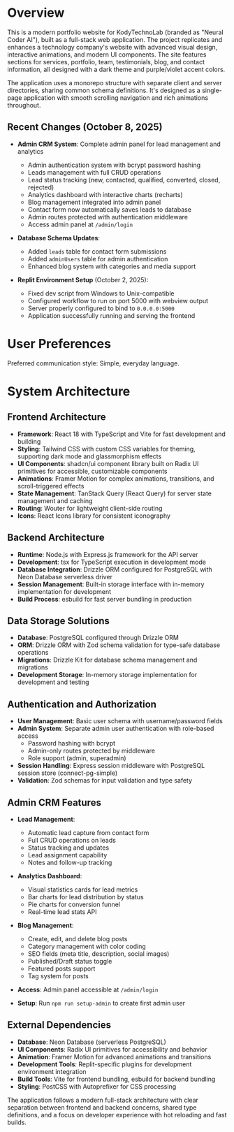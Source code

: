 # Overview

This is a modern portfolio website for KodyTechnoLab (branded as "Neural Coder AI"), built as a full-stack web application. The project replicates and enhances a technology company's website with advanced visual design, interactive animations, and modern UI components. The site features sections for services, portfolio, team, testimonials, blog, and contact information, all designed with a dark theme and purple/violet accent colors.

The application uses a monorepo structure with separate client and server directories, sharing common schema definitions. It's designed as a single-page application with smooth scrolling navigation and rich animations throughout.

## Recent Changes (October 8, 2025)
- **Admin CRM System**: Complete admin panel for lead management and analytics
  - Admin authentication system with bcrypt password hashing
  - Leads management with full CRUD operations
  - Lead status tracking (new, contacted, qualified, converted, closed, rejected)
  - Analytics dashboard with interactive charts (recharts)
  - Blog management integrated into admin panel
  - Contact form now automatically saves leads to database
  - Admin routes protected with authentication middleware
  - Access admin panel at `/admin/login`

- **Database Schema Updates**: 
  - Added `leads` table for contact form submissions
  - Added `adminUsers` table for admin authentication
  - Enhanced blog system with categories and media support

- **Replit Environment Setup** (October 2, 2025):
  - Fixed dev script from Windows to Unix-compatible
  - Configured workflow to run on port 5000 with webview output
  - Server properly configured to bind to `0.0.0.0:5000`
  - Application successfully running and serving the frontend

# User Preferences

Preferred communication style: Simple, everyday language.

# System Architecture

## Frontend Architecture
- **Framework**: React 18 with TypeScript and Vite for fast development and building
- **Styling**: Tailwind CSS with custom CSS variables for theming, supporting dark mode and glassmorphism effects
- **UI Components**: shadcn/ui component library built on Radix UI primitives for accessible, customizable components
- **Animations**: Framer Motion for complex animations, transitions, and scroll-triggered effects
- **State Management**: TanStack Query (React Query) for server state management and caching
- **Routing**: Wouter for lightweight client-side routing
- **Icons**: React Icons library for consistent iconography

## Backend Architecture
- **Runtime**: Node.js with Express.js framework for the API server
- **Development**: tsx for TypeScript execution in development mode
- **Database Integration**: Drizzle ORM configured for PostgreSQL with Neon Database serverless driver
- **Session Management**: Built-in storage interface with in-memory implementation for development
- **Build Process**: esbuild for fast server bundling in production

## Data Storage Solutions
- **Database**: PostgreSQL configured through Drizzle ORM
- **ORM**: Drizzle ORM with Zod schema validation for type-safe database operations
- **Migrations**: Drizzle Kit for database schema management and migrations
- **Development Storage**: In-memory storage implementation for development and testing

## Authentication and Authorization
- **User Management**: Basic user schema with username/password fields
- **Admin System**: Separate admin user authentication with role-based access
  - Password hashing with bcrypt
  - Admin-only routes protected by middleware
  - Role support (admin, superadmin)
- **Session Handling**: Express session middleware with PostgreSQL session store (connect-pg-simple)
- **Validation**: Zod schemas for input validation and type safety

## Admin CRM Features
- **Lead Management**: 
  - Automatic lead capture from contact form
  - Full CRUD operations on leads
  - Status tracking and updates
  - Lead assignment capability
  - Notes and follow-up tracking
  
- **Analytics Dashboard**:
  - Visual statistics cards for lead metrics
  - Bar charts for lead distribution by status
  - Pie charts for conversion funnel
  - Real-time lead stats API
  
- **Blog Management**:
  - Create, edit, and delete blog posts
  - Category management with color coding
  - SEO fields (meta title, description, social images)
  - Published/Draft status toggle
  - Featured posts support
  - Tag system for posts
  
- **Access**: Admin panel accessible at `/admin/login`
- **Setup**: Run `npm run setup-admin` to create first admin user

## External Dependencies
- **Database**: Neon Database (serverless PostgreSQL)
- **UI Components**: Radix UI primitives for accessibility and behavior
- **Animation**: Framer Motion for advanced animations and transitions
- **Development Tools**: Replit-specific plugins for development environment integration
- **Build Tools**: Vite for frontend bundling, esbuild for backend bundling
- **Styling**: PostCSS with Autoprefixer for CSS processing

The application follows a modern full-stack architecture with clear separation between frontend and backend concerns, shared type definitions, and a focus on developer experience with hot reloading and fast builds.